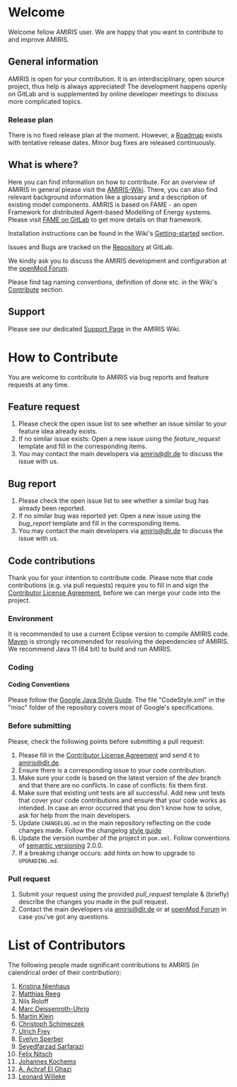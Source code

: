 <!-- SPDX-FileCopyrightText: 2022 German Aerospace Center <amiris@dlr.de>

SPDX-License-Identifier: Apache-2.0 -->
# Welcome

Welcome fellow AMIRIS user.
We are happy that you want to contribute to and improve AMIRIS.

## General information

AMIRIS is open for your contribution.
It is an interdisciplinary, open source project, thus help is always appreciated!
The development happens openly on GitLab and is supplemented by online developer meetings to discuss more complicated topics.

### Release plan

There is no fixed release plan at the moment. 
However, a [Roadmap](https://gitlab.com/dlr-ve/esy/amiris/amiris/-/wikis/Roadmap) exists with tentative release dates.
Minor bug fixes are released continuously.

## What is where?

Here you can find information on how to contribute.
For an overview of AMIRIS in general please visit the [AMIRIS-Wiki](https://gitlab.com/dlr-ve/esy/amiris/amiris/-/wikis/home).
There, you can also find relevant background information like a glossary and a description of existing model components.
AMIRIS is based on FAME - an open Framework for distributed Agent-based Modelling of Energy systems.
Please visit [FAME on GitLab](https://gitlab.com/fame-framework) to get more details on that framework.

Installation instructions can be found in the Wiki's [Getting-started](https://gitlab.com/dlr-ve/esy/amiris/amiris/-/wikis/GetStarted/Getting-started) section.

Issues and Bugs are tracked on the [Repository](https://gitlab.com/dlr-ve/esy/amiris/amiris/-/issues) at GitLab.

We kindly ask you to discuss the AMIRIS development and configuration at the [openMod Forum](https://forum.openmod.org/tag/amiris).

Please find tag naming conventions, definition of done etc. in the Wiki's [Contribute](https://gitlab.com/dlr-ve/esy/amiris/amiris/-/wikis/Community/Contribute) section.

## Support

Please see our dedicated [Support Page]() in the AMIRIS Wiki.

# How to Contribute

You are welcome to contribute to AMIRIS via bug reports and feature requests at any time.

## Feature request

1. Please check the open issue list to see whether an issue similar to your feature idea already exists.
2. If no similar issue exists: Open a new issue using the *feature_request* template and fill in the corresponding items.
3. You may contact the main developers via [amiris@dlr.de](mailto:amiris@dlr.de) to discuss the issue with us.

## Bug report

1. Please check the open issue list to see whether a similar bug has already been reported.
2. If no similar bug was reported yet: Open a new issue using the *bug_report* template and fill in the corresponding items.
3. You may contact the main developers via [amiris@dlr.de](mailto:amiris@dlr.de) to discuss the issue with us.

## Code contributions

Thank you for your intention to contribute code.
Please note that code contributions (e.g. via pull requests) require you to fill in and sign the [Contributor License Agreement](https://gitlab.com/dlr-ve/esy/amiris/amiris/-/wikis/Community/CLA.pdf), before we can merge your code into the project.

### Environment

It is recommended to use a current Eclipse version to compile AMIRIS code.
[Maven](https://maven.apache.org/) is strongly recommended for resolving the dependencies of AMIRIS.
We recommend Java 11 (64 bit) to build and run AMIRIS.

### Coding

#### Coding Conventions

Please follow the [Google Java Style Guide](https://google.github.io/styleguide/javaguide.html).
The file "CodeStyle.xml" in the "misc" folder of the repository covers most of Google's specifications.

### Before submitting

Please, check the following points before submitting a pull request:
1. Please fill in the [Contributor License Agreement](https://gitlab.com/dlr-ve/esy/amiris/amiris/-/wikis/Community/CLA.pdf) and send it to [amiris@dlr.de](mailto:amiris@dlr.de).
1. Ensure there is a corresponding issue to your code contribution.
1. Make sure your code is based on the latest version of the *dev* branch and that there are no conflicts. In case of conflicts: fix them first.
1. Make sure that existing unit tests are all successful. Add new unit tests that cover your code contributions and ensure that your code works as intended. In case an error occurred that you don't know how to solve, ask for help from the main developers.
1. Update `CHANGELOG.md` in the main repository reflecting on the code changes made. Follow the changelog [style guide](https://github.com/vweevers/common-changelog)
1. Update the version number of the project in `pom.xml`. Follow conventions of [semantic versioning](https://semver.org/) 2.0.0.
1. If a breaking change occurs: add hints on how to upgrade to `UPGRADING.md`.

### Pull request

1. Submit your request using the provided *pull_request* template & (briefly) describe the changes you made in the pull request.
1. Contact the main developers via [amiris@dlr.de](mailto:amiris@dlr.de) or at [openMod Forum](https://forum.openmod.org/tag/amiris) in case you've got any questions.

# List of Contributors

The following people made significant contributions to AMIRIS (in calendrical order of their contribution):

1. [Kristina Nienhaus](https://orcid.org/0000-0003-4180-6767)
1. [Matthias Reeg](https://orcid.org/0000-0001-8247-6499)
1. Nils Roloff
1. [Marc Deissenroth-Uhrig](https://orcid.org/0000-0002-9103-418X)
1. [Martin Klein](https://orcid.org/0000-0001-7283-4707)
1. [Christoph Schimeczek](https://orcid.org/0000-0002-0791-9365)
1. [Ulrich Frey](https://orcid.org/0000-0002-9803-1336)
1. [Evelyn Sperber](https://orcid.org/0000-0001-9093-5042)
1. [Seyedfarzad Sarfarazi](https://orcid.org/0000-0003-0532-5907)
1. [Felix Nitsch](https://orcid.org/0000-0002-9824-3371)
1. [Johannes Kochems](https://orcid.org/0000-0002-3461-3679)
1. [A. Achraf El Ghazi](https://orcid.org/0000-0001-5064-9148)
1. [Leonard Willeke](https://orcid.org/0009-0004-4859-2452)
